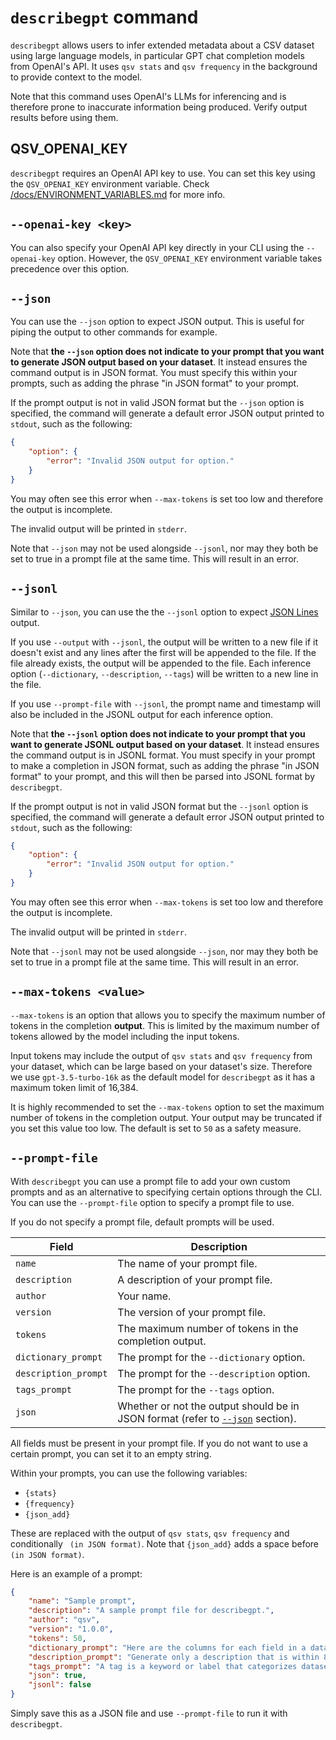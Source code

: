 # `describegpt` command

`describegpt` allows users to infer extended metadata about a CSV dataset using large language models, in particular GPT chat completion models from OpenAI's API. It uses `qsv stats` and `qsv frequency` in the background to provide context to the model.

Note that this command uses OpenAI's LLMs for inferencing and is therefore prone to inaccurate information being produced. Verify output results before using them.

## QSV_OPENAI_KEY

`describegpt` requires an OpenAI API key to use. You can set this key using the `QSV_OPENAI_KEY` environment variable. Check [/docs/ENVIRONMENT_VARIABLES.md](/docs/ENVIRONMENT_VARIABLES.md) for more info.

## `--openai-key <key>`

You can also specify your OpenAI API key directly in your CLI using the `--openai-key` option. However, the `QSV_OPENAI_KEY` environment variable takes precedence over this option.

## `--json`

You can use the `--json` option to expect JSON output. This is useful for piping the output to other commands for example.

Note that **the `--json` option does not indicate to your prompt that you want to generate JSON output based on your dataset**. It instead ensures the command output is in JSON format. You must specify this within your prompts, such as adding the phrase "in JSON format" to your prompt.

If the prompt output is not in valid JSON format but the `--json` option is specified, the command will generate a default error JSON output printed to `stdout`, such as the following:

```json
{
    "option": {
        "error": "Invalid JSON output for option."
    }
}
```

You may often see this error when `--max-tokens` is set too low and therefore the output is incomplete.

The invalid output will be printed in `stderr`.

Note that `--json` may not be used alongside `--jsonl`, nor may they both be set to true in a prompt file at the same time. This will result in an error.

## `--jsonl`

Similar to `--json`, you can use the the `--jsonl` option to expect [JSON Lines](https://jsonlines.org/) output.

If you use `--output` with `--jsonl`, the output will be written to a new file if it doesn't exist and any lines after the first will be appended to the file. If the file already exists, the output will be appended to the file. Each inference option (`--dictionary`, `--description`, `--tags`) will be written to a new line in the file.

If you use `--prompt-file` with `--jsonl`, the prompt name and timestamp will also be included in the JSONL output for each inference option.

Note that **the `--jsonl` option does not indicate to your prompt that you want to generate JSONL output based on your dataset**. It instead ensures the command output is in JSONL format. You must specify in your prompt to make a completion in JSON format, such as adding the phrase "in JSON format" to your prompt, and this will then be parsed into JSONL format by `describegpt`.

If the prompt output is not in valid JSON format but the `--jsonl` option is specified, the command will generate a default error JSON output printed to `stdout`, such as the following:

```json
{
    "option": {
        "error": "Invalid JSON output for option."
    }
}
```

You may often see this error when `--max-tokens` is set too low and therefore the output is incomplete.

The invalid output will be printed in `stderr`.

Note that `--jsonl` may not be used alongside `--json`, nor may they both be set to true in a prompt file at the same time. This will result in an error.

## `--max-tokens <value>`

`--max-tokens` is an option that allows you to specify the maximum number of tokens in the completion **output**. This is limited by the maximum number of tokens allowed by the model including the input tokens.

Input tokens may include the output of `qsv stats` and `qsv frequency` from your dataset, which can be large based on your dataset's size. Therefore we use `gpt-3.5-turbo-16k` as the default model for `describegpt` as it has a maximum token limit of 16,384.

It is highly recommended to set the `--max-tokens` option to set the maximum number of tokens in the completion output. Your output may be truncated if you set this value too low. The default is set to `50` as a safety measure.

## `--prompt-file`

With `describegpt` you can use a prompt file to add your own custom prompts and as an alternative to specifying certain options through the CLI. You can use the `--prompt-file` option to specify a prompt file to use.

If you do not specify a prompt file, default prompts will be used.

| Field                | Description                                                                              |
| -------------------- | ---------------------------------------------------------------------------------------- |
| `name`               | The name of your prompt file.                                                            |
| `description`        | A description of your prompt file.                                                       |
| `author`             | Your name.                                                                               |
| `version`            | The version of your prompt file.                                                         |
| `tokens`             | The maximum number of tokens in the completion output.                                   |
| `dictionary_prompt`  | The prompt for the `--dictionary` option.                                                |
| `description_prompt` | The prompt for the `--description` option.                                               |
| `tags_prompt`        | The prompt for the `--tags` option.                                                      |
| `json`               | Whether or not the output should be in JSON format (refer to [`--json`](#json) section). |

All fields must be present in your prompt file. If you do not want to use a certain prompt, you can set it to an empty string.

Within your prompts, you can use the following variables:

-   `{stats}`
-   `{frequency}`
-   `{json_add}`

These are replaced with the output of `qsv stats`, `qsv frequency` and conditionally ` (in JSON format)`. Note that `{json_add}` adds a space before `(in JSON format)`.

Here is an example of a prompt:

```json
{
    "name": "Sample prompt",
    "description": "A sample prompt file for describegpt.",
    "author": "qsv",
    "version": "1.0.0",
    "tokens": 50,
    "dictionary_prompt": "Here are the columns for each field in a data dictionary:\n\n- Type: the data type of this column\n- Label: a human-friendly label for this column\n- Description: a full description for this column (can be multiple sentences)\n\nGenerate a data dictionary as aforementioned{json_add} where each field has Name, Type, Label, and Description (so four columns in total) based on the following summary statistics and frequency data from a CSV file.\n\nSummary Statistics:\n\n{stats}\n\nFrequency:\n\n{frequency}",
    "description_prompt": "Generate only a description that is within 8 sentences about the entire dataset{json_add} based on the following summary statistics and frequency data derived from the CSV file it came from.\n\nSummary Statistics:\n\n{stats}\n\nFrequency:\n\n{frequency}\n\nDo not output the summary statistics for each field. Do not output the frequency for each field. Do not output data about each field individually, but instead output about the dataset as a whole in one 1-8 sentence description.",
    "tags_prompt": "A tag is a keyword or label that categorizes datasets with other, similar datasets. Using the right tags makes it easier for others to find and use datasets.\n\nGenerate single-word tags{json_add} about the dataset (lowercase only and remove all whitespace) based on the following summary statistics and frequency data from a CSV file.\n\nSummary Statistics:\n\n{stats}\n\nFrequency:\n\n{frequency}",
    "json": true,
    "jsonl": false
}
```

Simply save this as a JSON file and use `--prompt-file` to run it with `describegpt`.
